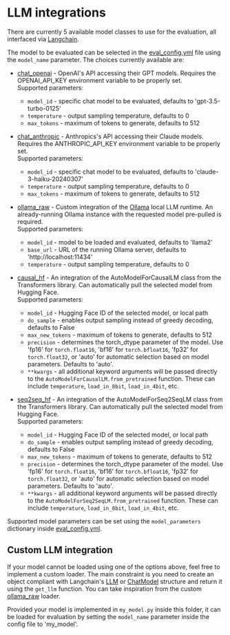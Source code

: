 
# LLM integrations

There are currently 5 available model classes to use for the evaluation, all interfaced via [Langchain](https://github.com/langchain-ai/langchain). 

The model to be evaluated can be selected in the [eval_config.yml](eval_config.yml) file using the `model_name` parameter. The choices currently available are:

- [chat_openai](chat_openai.py) - OpenAI's API accessing their GPT models. Requires the OPENAI_API_KEY environment variable to be properly set.  
Supported parameters:  
    - `model_id` - specific chat model to be evaluated, defaults to 'gpt-3.5-turbo-0125'  
    - `temperature` - output sampling temperature, defaults to 0
    - `max_tokens` - maximum of tokens to generate, defaults to 512

- [chat_anthropic](chat_anthropic.py) - Anthropics's API accessing their Claude models. Requires the ANTHROPIC_API_KEY environment variable to be properly set.  
Supported parameters:  
    - `model_id` - specific chat model to be evaluated, defaults to 'claude-3-haiku-20240307'  
    - `temperature` - output sampling temperature, defaults to 0
    - `max_tokens` - maximum of tokens to generate, defaults to 512

- [ollama_raw](ollama_raw.py) - Custom integration of the [Ollama](https://github.com/ollama/ollama) local LLM runtime. An already-running Ollama instance with the requested model pre-pulled is required.  
Supported parameters:  
    - `model_id` - model to be loaded and evaluated, defaults to 'llama2'
    - `base_url` - URL of the running Ollama server, defaults to 'http<span>://localhost:11434'
    - `temperature` - output sampling temperature, defaults to 0

- [causal_hf](causal_hf.py) - An integration of the AutoModelForCausalLM class from the Transformers library. Can automatically pull the selected model from Hugging Face.  
Supported parameters:  
    - `model_id` - Hugging Face ID of the selected model, or local path  
    - `do_sample` - enables output sampling instead of greedy decoding, defaults to False
    - `max_new_tokens` - maximum of tokens to generate, defaults to 512
    - `precision` - determines the torch_dtype parameter of the model. Use 'fp16' for `torch.float16`, 'bf16' for `torch.bfloat16`, 'fp32' for `torch.float32`, or 'auto' for automatic selection based on model parameters. Defaults to 'auto'.
    - `**kwargs` - all additional keyword arguments will be passed directly to the `AutoModelForCausalLM.from_pretrained` function. These can include `temperature`, `load_in_8bit`, `load_in_4bit`, etc.

- [seq2seq_hf](seq2seq_hf.py) - An integration of the AutoModelForSeq2SeqLM class from the Transformers library. Can automatically pull the selected model from Hugging Face.  
Supported parameters:  
    - `model_id` - Hugging Face ID of the selected model, or local path  
    - `do_sample` - enables output sampling instead of greedy decoding, defaults to False
    - `max_new_tokens` - maximum of tokens to generate, defaults to 512
    - `precision` - determines the torch_dtype parameter of the model. Use 'fp16' for `torch.float16`, 'bf16' for `torch.bfloat16`, 'fp32' for `torch.float32`, or 'auto' for automatic selection based on model parameters. Defaults to 'auto'.
    - `**kwargs` - all additional keyword arguments will be passed directly to the `AutoModelForSeq2SeqLM.from_pretrained` function. These can include `temperature`, `load_in_8bit`, `load_in_4bit`, etc.

Supported model parameters can be set using the `model_parameters` dictionary inside [eval_config.yml](eval_config.yml).

## Custom LLM integration

If your model cannot be loaded using one of the options above, feel free to implement a custom loader. The main constraint is you need to create an object compliant with Langchain's [LLM](https://python.langchain.com/docs/modules/model_io/llms/custom_llm/) or [ChatModel](https://python.langchain.com/docs/modules/model_io/chat/custom_chat_model/) structure and return it using the `get_llm` function. You can take inspiration from the custom [ollama_raw](ollama_raw.py) loader.

Provided your model is implemented in `my_model.py` inside this folder, it can be loaded for evaluation by setting the `model_name` parameter inside the config file to 'my_model'.